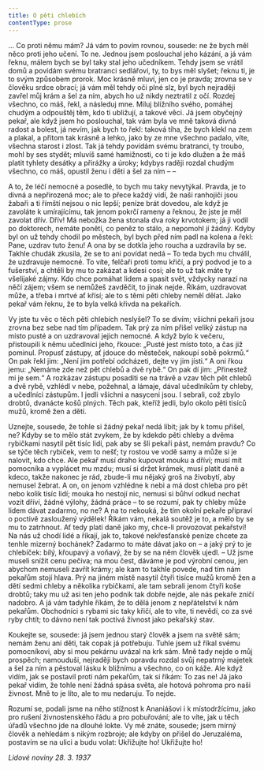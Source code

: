 ```yaml
---
title: O pěti chlebích
contentType: prose
---
```


<section>

… Co proti němu mám? Já vám to povím rovnou, sousede: ne že bych měl něco proti jeho učení. To ne. Jednou jsem poslouchal jeho kázání, a já vám řeknu, málem bych se byl taky stal jeho učedníkem. Tehdy jsem se vrátil domů a povídám svému bratranci sedlářovi, ty, to bys měl slyšet; řeknu ti, je to svým způsobem prorok. Moc krásně mluví, jen co je pravda; zrovna se v člověku srdce obrací; já vám měl tehdy oči plné slz, byl bych nejraději zavřel můj krám a šel za ním, abych ho už nikdy neztratil z očí. Rozdej všechno, co máš, řekl, a následuj mne. Miluj bližního svého, pomáhej chudým a odpouštěj těm, kdo ti ubližují, a takové věci. Já jsem obyčejný pekař, ale když jsem ho poslouchal, tak vám byla ve mně taková divná radost a bolest, já nevím, jak bych to řekl: taková tíha, že bych klekl na zem a plakal, a přitom tak krásně a lehko, jako by ze mne všechno padalo, víte, všechna starost i zlost. Tak já tehdy povídám svému bratranci, ty troubo, mohl by ses stydět; mluvíš samé hamižnosti, co ti je kdo dlužen a že máš platit tyhlety desátky a přirážky a úroky; kdybys raději rozdal chudým všechno, co máš, opustil ženu i děti a šel za ním – –

A to, že léčí nemocné a posedlé, to bych mu taky nevytýkal. Pravda, je to divná a nepřirozená moc; ale to přece každý vidí, že naši ranhojiči jsou žabaři a ti římští nejsou o nic lepší; peníze brát dovedou, ale když je zavoláte k umírajícímu, tak jenom pokrčí rameny a řeknou, že jste je měl zavolat dřív. Dřív! Má nebožka žena stonala dva roky krvotokem; já ji vodil po doktorech, nemáte ponětí, co peněz to stálo, a nepomohl jí žádný. Kdyby byl on už tehdy chodil po městech, byl bych před ním padl na kolena a řekl: Pane, uzdrav tuto ženu! A ona by se dotkla jeho roucha a uzdravila by se. Takhle chudák zkusila, že se to ani povídat nedá – To teda bych mu chválil, že uzdravuje nemocné. To víte, felčaři proti tomu křičí, a prý podvod je to a fušerství, a chtěli by mu to zakázat a kdesi cosi; ale to už tak máte ty všelijaké zájmy. Kdo chce pomáhat lidem a spasit svět, vždycky narazí na něčí zájem; všem se nemůžeš zavděčit, to jinak nejde. Říkám, uzdravovat může, a třeba i mrtvé ať křísí; ale to s těmi pěti chleby neměl dělat. Jako pekař vám řeknu, že to byla velká křivda na pekařích.

Vy jste tu věc o těch pěti chlebích neslyšel? To se divím; všichni pekaři jsou zrovna bez sebe nad tím případem. Tak prý za ním přišel veliký zástup na místo pusté a on uzdravoval jejich nemocné. A když bylo k večeru, přistoupili k němu učedlníci jeho, řkouce: „Pusté jest místo toto, a čas již pominul. Propusť zástupy, ať jdouce do městeček, nakoupí sobě pokrmů.“ On pak řekl jim: „Není jim potřebí odcházeti, dejte vy jim jísti.“ A oni řkou jemu: „Nemáme zde než pět chlebů a dvě rybě.“ On pak dí jim: „Přinestež mi je sem.“ A rozkázav zástupu posaditi se na trávě a vzav těch pět chlebů a dvě rybě, vzhlédl v nebe, požehnal, a lámaje, dával učedlníkům ty chleby, a učedlníci zástupům. I jedli všichni a nasyceni jsou. I sebrali, což zbylo drobtů, dvanácte košů plných. Těch pak, kteříž jedli, bylo okolo pěti tisíců mužů, kromě žen a dětí.

Uznejte, sousede, že tohle si žádný pekař nedá líbit; jak by k tomu přišel, ne? Kdyby se to mělo stát zvykem, že by kdekdo pěti chleby a dvěma rybičkami nasytil pět tisíc lidí, pak aby se šli pekaři pást, nemám pravdu? Co se týče těch rybiček, vem to nešť; ty rostou ve vodě samy a může si je nalovit, kdo chce. Ale pekař musí draho kupovat mouku a dříví; musí mít pomocníka a vyplácet mu mzdu; musí si držet krámek, musí platit daně a kdeco, takže nakonec je rád, zbude-li mu nějaký groš na živobytí, aby nemusel žebrat. A on, on jenom vzhlédne k nebi a má dost chleba pro pět nebo kolik tisíc lidí; mouka ho nestojí nic, nemusí si bůhví odkud nechat vozit dříví, žádné výlohy, žádná práce – to se rozumí, pak ty chleby může lidem dávat zadarmo, no ne? A na to nekouká, že tím okolní pekaře připraví o poctivě zasloužený výdělek! Říkám vám, nekalá soutěž je to, a mělo by se mu to zatrhnout. Ať tedy platí daně jako my, chce-li provozovat pekařství! Na nás už chodí lidé a říkají, jak to, takové nekřesťanské peníze chcete za tenhle mizerný bochánek? Zadarmo to máte dávat jako on – a jaký prý to je chlebíček: bílý, křoupavý a voňavý, že by se na něm člověk ujedl. – Už jsme museli snížit cenu pečiva; na mou čest, dáváme je pod výrobní cenou, jen abychom nemuseli zavřít krámy; ale kam to takhle povede, nad tím nám pekařům stojí hlava. Prý na jiném místě nasytil čtyři tisíce mužů kromě žen a dětí sedmi chleby a několika rybičkami, ale tam sebrali jenom čtyři koše drobtů; taky mu už asi ten jeho podnik tak dobře nejde, ale nás pekaře zničí nadobro. A já vám tadyhle říkám, že to dělá jenom z nepřátelství k nám pekařům. Obchodníci s rybami sic taky křičí, ale to víte, ti nevědí, co za své ryby chtít; to dávno není tak poctivá živnost jako pekařský stav.

Koukejte se, sousede: já jsem jednou starý člověk a jsem na světě sám; nemám ženu ani děti, tak copak já potřebuju. Tuhle jsem už říkal svému pomocníkovi, aby si mou pekárnu uvázal na krk sám. Mně tady nejde o můj prospěch; namouduši, nejraději bych opravdu rozdal svůj nepatrný majetek a šel za ním a pěstoval lásku k bližnímu a všechno, co on káže. Ale když vidím, jak se postavil proti nám pekařům, tak si říkám: To zas ne! Já jako pekař vidím, že tohle není žádná spása světa, ale hotová pohroma pro naši živnost. Mně to je líto, ale to mu nedaruju. To nejde.

Rozumí se, podali jsme na něho stížnost k Ananiášovi i k místodržícímu, jako pro rušení živnostenského řádu a pro pobuřování; ale to víte, jak u těch úřadů všechno jde na dlouhé lokte. Vy mě znáte, sousede; jsem mírný člověk a nehledám s nikým rozbroje; ale kdyby on přišel do Jeruzaléma, postavím se na ulici a budu volat: Ukřižujte ho! Ukřižujte ho!

_Lidové noviny 28. 3. 1937_

</section>
